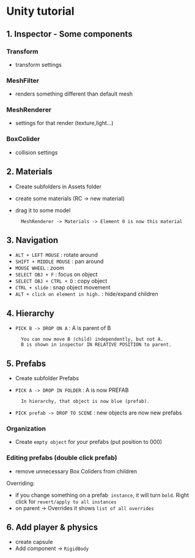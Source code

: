 # Unity tutorial

## 1. Inspector - Some components
### Transform
- transform settings
### MeshFilter 
- renders something different than default mesh
### MeshRenderer
- settings for that render (texture,light...)
### BoxColider
- collision settings

## 2. Materials

-  Create subfolders in Assets folder
- create some materials (RC -> new material)
- drag it to some model

    
        MeshRenderer -> Materials -> Element 0 is now this material

## 3. Navigation

-  ```ALT + LEFT MOUSE``` :  rotate around
-  ```SHIFT + MIDDLE MOUSE``` :  pan around
-  ```MOUSE WHEEL``` :  zoom
-  ```SELECT OBJ + F``` :  focus on object
-  ```SELECT OBJ + CTRL + D``` :  copy object
-  ```CTRL + slide``` :  snap object movement
-  ```ALT + click on element in high.``` :  hide/expand children

## 4. Hierarchy

- ```PICK B -> DROP ON A``` :  A is parent of B

        You can now move B (child) independently, but not A.
        B is shown in inspector IN RELATIVE POSITION to parent.

## 5. Prefabs

-  Create subfolder Prefabs
- ```PICK A -> DROP IN FOLDER``` :  A is now PREFAB

        In hierarchy, that object is now blue (prefab).
- ```PICK prefab -> DROP TO SCENE``` : new objects are now new prefabs
### Organization   
- Create ```empty object``` for your prefabs (put position to 000)
### Editing prefabs (double click prefab) 
- remove unnecessary Box Coliders from children 

Overriding: 
- if you change something on a prefab``` instance```, it will turn ```bold```. Right click for ```revert/apply to all instances```
- on parent -> Overrides it shows ```list of all overrides```

## 6. Add player & physics
- create capsule
- Add component -> ```RigidBody```